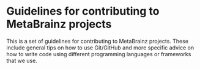# Guidelines for contributing to MetaBrainz projects

This is a set of guidelines for contributing to MetaBrainz projects. These
include general tips on how to use Git/GitHub and more specific advice on how
to write code using different programming languages or frameworks that we use.

